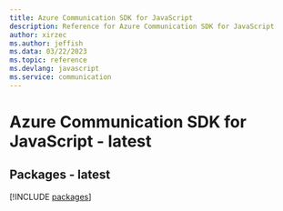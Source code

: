 ```yaml
---
title: Azure Communication SDK for JavaScript
description: Reference for Azure Communication SDK for JavaScript
author: xirzec
ms.author: jeffish
ms.data: 03/22/2023
ms.topic: reference
ms.devlang: javascript
ms.service: communication
---
```

# Azure Communication SDK for JavaScript - latest
## Packages - latest
[!INCLUDE [packages](communication-index.md)]